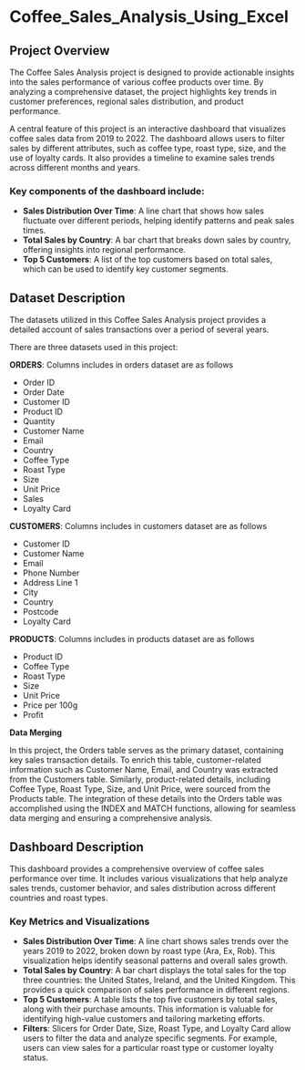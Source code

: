 # Coffee_Sales_Analysis_Using_Excel

## Project Overview

The Coffee Sales Analysis project is designed to provide actionable insights into the sales performance of various coffee products over time. By analyzing a comprehensive dataset, the project highlights key trends in customer preferences, regional sales distribution, and product performance.

A central feature of this project is an interactive dashboard that visualizes coffee sales data from 2019 to 2022. The dashboard allows users to filter sales by different attributes, such as coffee type, roast type, size, and the use of loyalty cards. It also provides a timeline to examine sales trends across different months and years.

### Key components of the dashboard include:

   - **Sales Distribution Over Time**: A line chart that shows how sales fluctuate over different periods, helping identify patterns and peak sales times.
   - **Total Sales by Country**: A bar chart that breaks down sales by country, offering insights into regional performance.
   - **Top 5 Customers**: A list of the top customers based on total sales, which can be used to identify key customer segments.

## Dataset Description

The datasets utilized in this Coffee Sales Analysis project provides a detailed account of sales transactions over a period of several years.

There are three datasets used in this project:

**ORDERS**: Columns includes in orders dataset are as follows
- Order ID
- Order Date
- Customer ID
- Product ID
- Quantity
- Customer Name
- Email
- Country
- Coffee Type
- Roast Type
- Size
- Unit Price
- Sales
- Loyalty Card

**CUSTOMERS**: Columns includes in customers dataset are as follows
- Customer ID
- Customer Name
- Email
- Phone Number
- Address Line 1
- City
- Country
- Postcode
- Loyalty Card

**PRODUCTS**: Columns includes in products dataset are as follows
- Product ID
- Coffee Type
- Roast Type
- Size
- Unit Price
- Price per 100g
- Profit

**Data Merging**

In this project, the Orders table serves as the primary dataset, containing key sales transaction details. To enrich this table, customer-related information such as Customer Name, Email, and Country was extracted from the Customers table. Similarly, product-related details, including Coffee Type, Roast Type, Size, and Unit Price, were sourced from the Products table. The integration of these details into the Orders table was accomplished using the INDEX and MATCH functions, allowing for seamless data merging and ensuring a comprehensive analysis.

## Dashboard Description


This dashboard provides a comprehensive overview of coffee sales performance over time. It includes various visualizations that help analyze sales trends, customer behavior, and sales distribution across different countries and roast types.

### Key Metrics and Visualizations

- **Sales Distribution Over Time**: A line chart shows sales trends over the years 2019 to 2022, broken down by roast type (Ara, Ex, Rob). This visualization helps identify seasonal patterns and overall sales growth.
- **Total Sales by Country**: A bar chart displays the total sales for the top three countries: the United States, Ireland, and the United Kingdom. This provides a quick comparison of sales performance in different regions.
- **Top 5 Customers**: A table lists the top five customers by total sales, along with their purchase amounts. This information is valuable for identifying high-value customers and tailoring marketing efforts.
- **Filters**: Slicers for Order Date, Size, Roast Type, and Loyalty Card allow users to filter the data and analyze specific segments. For example, users can view sales for a particular roast type or customer loyalty status.
